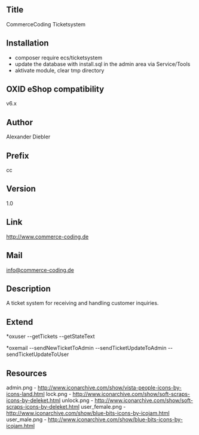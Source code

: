 ## Title ##
CommerceCoding Ticketsystem

## Installation ##
* composer require ecs/ticketsystem
* update the database with install.sql in the admin area via Service/Tools
* aktivate module, clear tmp directory

## OXID eShop compatibility ##
v6.x

## Author ##
Alexander Diebler

## Prefix ##
cc

## Version ##
1.0

## Link ##
http://www.commerce-coding.de

## Mail ##
info@commerce-coding.de

## Description ##
A ticket system for receiving and handling customer inquiries.

## Extend ##
*oxuser
--getTickets
--getStateText

*oxemail
--sendNewTicketToAdmin
--sendTicketUpdateToAdmin
--sendTicketUpdateToUser


## Resources ##
admin.png - http://www.iconarchive.com/show/vista-people-icons-by-icons-land.html
lock.png - http://www.iconarchive.com/show/soft-scraps-icons-by-deleket.html
unlock.png - http://www.iconarchive.com/show/soft-scraps-icons-by-deleket.html
user_female.png - http://www.iconarchive.com/show/blue-bits-icons-by-icojam.html     
user_male.png - http://www.iconarchive.com/show/blue-bits-icons-by-icojam.html